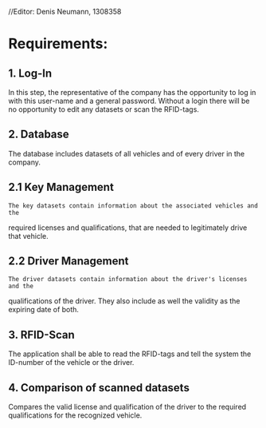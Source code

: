 //Editor: Denis Neumann, 1308358

# Requirements:

## 1. Log-In
  In this step, the representative of the company has the opportunity to log in
with this user-name and a general password. Without a login there will be no
opportunity to edit any datasets or scan the RFID-tags.

## 2. Database
  The database includes datasets of all vehicles and of every driver in the
company.

  ## 2.1 Key Management
    The key datasets contain information about the associated vehicles and the
  required licenses and qualifications, that are needed to legitimately drive
  that vehicle.

  ## 2.2 Driver Management
    The driver datasets contain information about the driver's licenses and the
  qualifications of the driver. They also include as well the validity as the
  expiring date of both.

## 3. RFID-Scan
  The application shall be able to read the RFID-tags and tell the system the
ID-number of the vehicle or the driver.

## 4. Comparison of scanned datasets
  Compares the valid license and qualification of the driver to the required
qualifications for the recognized vehicle.
